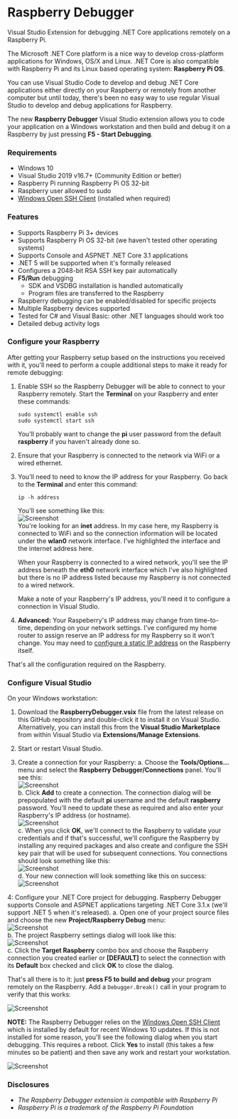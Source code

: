 # Raspberry Debugger
Visual Studio Extension for debugging .NET Core applications remotely on a Raspberry Pi.

The Microsoft .NET Core platform is a nice way to develop cross-platform applications for Windows, OS/X and Linux.  .NET Core is also compatible with Raspberry Pi and its Linux based operating system: **Raspberry Pi OS**.

You can use Visual Studio Code to develop and debug .NET Core applications either directly on your Raspberry or remotely from another computer but until today, there's been no easy way to use regular Visual Studio to develop and debug applications for Raspberry.

The new **Raspberry Debugger** Visual Studio extension allows you to code your application on a Windows workstation and then build and debug it on a Raspberry by just pressing **F5 - Start Debugging**.

### Requirements

* Windows 10
* Visual Studio 2019 v16.7+ (Community Edition or better)
* Raspberry Pi running Raspberry Pi OS 32-bit
* Raspberry user allowed to sudo
* [Windows Open SSH Client](https://docs.microsoft.com/en-us/windows-server/administration/openssh/openssh_install_firstuse) (installed when required)

### Features

* Supports Raspberry Pi 3+ devices
* Supports Raspberry Pi OS 32-bit (we haven't tested other operating systems)
* Supports Console and ASPNET .NET Core 3.1 applications
* .NET 5 will be supported when it's formally released
* Configures a 2048-bit RSA SSH key pair automatically
* **F5/Run** debugging
   * SDK and VSDBG installation is handled automatically
   * Program files are transferred to the Raspberry
* Raspberry debugging can be enabled/disabled for specific projects
* Multiple Raspberry devices supported
* Tested for C# and Visual Basic: other .NET languages should work too
* Detailed debug activity logs

### Configure your Raspberry

After getting your Raspberry setup based on the instructions you received with it, you'll need to perform a couple additional steps to make it ready for remote debugging:

1. Enable SSH so the Raspberry Debugger will be able to connect to your Raspberry remotely.  Start the **Terminal** on your Raspberry and enter these commands:
   ```
   sudo systemctl enable ssh
   sudo systemctl start ssh
   ```
   You'll probably want to change the **pi** user password from the default **raspberry** if you haven't already done so.

2. Ensure that your Raspberry is connected to the network via WiFi or a wired ethernet.

3. You'll need to need to know the IP address for your Raspberry.  Go back to the **Terminal** and enter this command:
    ```
    ip -h address
    ```
    You'll see something like this:
    <br/>
    ![Screenshot](/Doc/Images/ip-address.png?raw=true)
    <br/>
    You're looking for an **inet** address.  In my case here, my Raspberry is connected to WiFi and so the connection information will be located under the **wlan0** network interface.  I've highlighted the interface and the internet address here.

    When your Raspberry is connected to a wired network, you'll see the IP address beneath the **eth0** network interface which I've also highlighted but there is no IP address listed because my Raspberry is not connected to a wired network.

    Make a note of your Raspberry's IP address, you'll need it to configure a connection in Visual Studio.

4. **Advanced:** Your Raspeberry's IP address may change from time-to-time, depending on your network settings.  I've configured my home router to assign reserve an IP address for my Raspberry so it won't change.  You may need to [configure a static IP address](https://www.raspberrypi.org/documentation/configuration/tcpip/) on the Raspberry itself.

That's all the configuration required on the Raspberry.

### Configure Visual Studio

On your Windows workstation:

1. Download the **RaspberryDebugger.vsix** file from the latest release on this GitHub repository and double-click it to install it on Visual Studio.  Alternatively, you can install this from the **Visual Studio Marketplace** from within Visual Studio via **Extensions/Manage Extensions**.

2. Start or restart Visual Studio.

3. Create a connection for your Raspberry:
   a. Choose the **Tools/Options...** menu and select the **Raspberry Debugger/Connections** panel.  You'll see this:
      <br/>
      ![Screenshot](/Doc/Images/ToolsOptions1.png?raw=true)
      <br/>
   b. Click **Add** to create a connection.  The connection dialog will be prepopulated with the default **pi** username and the default **raspberry** password.  You'll need to update these as required and also enter your Raspberry's IP address (or hostname).
      <br/>
      ![Screenshot](/Doc/Images/ToolsOptions2.png?raw=true)
      <br/>
   c. When you click **OK**, we'll connect to the Raspberry to validate your credentials and if that's successful, we'll configure the Raspberry by installing any required packages and also create and configure the SSH key pair that will be used for subsequent connections.  You connections should look something like this:
      <br/>
      ![Screenshot](/Doc/Images/ToolsOptions3.png?raw=true)
      <br/>
   d. Your new connection will look something like this on success:
      <br/>
      ![Screenshot](/Doc/Images/ToolsOptions4.png?raw=true)
      <br/>

4: Configure your .NET Core project for debugging.  Raspberry Debugger supports Console and ASPNET applications targeting .NET Core 3.1.x (we'll support .NET 5 when it's released).
   a. Open one of your project source files and choose the new **Project/Raspberry Debug** menu:
      <br/>
      ![Screenshot](/Doc/Images/RaspberryDebugMenu.png?raw=true)
      <br/>
   b. The project Raspberry settings dialog will look like this:
      <br/>
      ![Screenshot](/Doc/Images/RaspberryProjectSettings.png?raw=true)
      <br/>
   c. Click the **Target Raspberry** combo box and choose the Raspberry connection you created earlier or **[DEFAULT]** to select the connection with its **Default** box checked and click **OK** to close the dialog.

That's all there is to it: just **press F5 to build and debug** your program remotely on the Raspberry.  Add a `Debugger.Break()` call in your program to verify that this works:

![Screenshot](/Doc/Images/DebuggerBreak.png?raw=true)

**NOTE:** The Raspberry Debugger relies on the [Windows Open SSH Client](https://docs.microsoft.com/en-us/windows-server/administration/openssh/openssh_install_firstuse) which is installed by default for recent Windows 10 updates.  If this is not installed for some reason, you'll see the following dialog when you start debugging.  This requires a reboot.  Click **Yes** to install (this takes a few minutes so be patient) and then save any work and restart your workstation.

![Screenshot](/Doc/Images/WindowsOpenSSH.png?raw=true)

### Disclosures

* _The Raspberry Debugger extension is compatible with Raspberry Pi_
* _Raspberry Pi is a trademark of the Raspberry Pi Foundation_